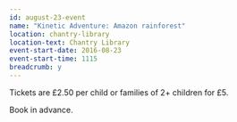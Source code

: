 ```yaml
---
id: august-23-event
name: "Kinetic Adventure: Amazon rainforest"
location: chantry-library
location-text: Chantry Library
event-start-date: 2016-08-23
event-start-time: 1115
breadcrumb: y
---
```

Tickets are £2.50 per child or families of 2+ children for £5.

Book in advance.

